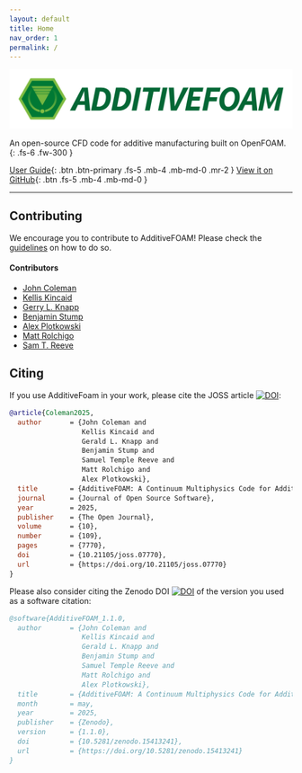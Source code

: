 ```yaml
---
layout: default
title: Home
nav_order: 1
permalink: /
---
```


<img src="https://raw.githubusercontent.com/ORNL-MDF/additivefoam-website-assets/main/images/AdditiveFOAM-wordmark.svg" alt="image" style="margin-left: 0px;">

An open-source CFD code for additive manufacturing built on OpenFOAM.
{: .fs-6 .fw-300 }

[User Guide](docs/index.html){: .btn .btn-primary .fs-5 .mb-4 .mb-md-0 .mr-2 }
[View it on GitHub][AdditiveFOAM repo]{: .btn .fs-5 .mb-4 .mb-md-0 }

---

## Contributing
We encourage you to contribute to AdditiveFOAM! Please check the [guidelines](https://github.com/ORNL/AdditiveFOAM/blob/main/CONTRIBUTING.md) on how to do so.

#### Contributors
- [John Coleman](https://www.ornl.gov/staff-profile/john-s-coleman)
- [Kellis Kincaid](https://www.ornl.gov/staff-profile/kellis-c-kincaid)
- [Gerry L. Knapp](https://www.ornl.gov/staff-profile/gerald-l-knapp)
- [Benjamin Stump](https://www.ornl.gov/staff-profile/benjamin-c-stump)
- [Alex Plotkowski](https://www.ornl.gov/staff-profile/alex-j-plotkowski)
- [Matt Rolchigo](https://www.ornl.gov/staff-profile/matt-rolchigo)
- [Sam T. Reeve](https://www.ornl.gov/staff-profile/samuel-t-reeve)


## Citing
If you use AdditiveFoam in your work, please cite the JOSS article [![DOI](https://joss.theoj.org/papers/10.21105/joss.07770/status.svg)](https://doi.org/10.21105/joss.07770):
```bibtex
@article{Coleman2025,
  author       = {John Coleman and
                  Kellis Kincaid and
                  Gerald L. Knapp and
                  Benjamin Stump and
                  Samuel Temple Reeve and
                  Matt Rolchigo and
                  Alex Plotkowski},
  title        = {AdditiveFOAM: A Continuum Multiphysics Code for Additive Manufacturing},
  journal      = {Journal of Open Source Software},
  year         = 2025,
  publisher    = {The Open Journal},
  volume       = {10},
  number       = {109},
  pages        = {7770},
  doi          = {10.21105/joss.07770},
  url          = {https://doi.org/10.21105/joss.07770}
}
```

Please also consider citing the Zenodo DOI [![DOI](https://zenodo.org/badge/DOI/10.5281/zenodo.15413241.svg)](https://doi.org/10.5281/zenodo.15413241) of the version you used as a software citation:
```bibtex
@software{AdditiveFOAM_1.1.0,
  author       = {John Coleman and
                  Kellis Kincaid and
                  Gerald L. Knapp and
                  Benjamin Stump and
                  Samuel Temple Reeve and
                  Matt Rolchigo and
                  Alex Plotkowski},
  title        = {AdditiveFOAM: A Continuum Multiphysics Code for Additive Manufacturing},
  month        = may,
  year         = 2025,
  publisher    = {Zenodo},
  version      = {1.1.0},
  doi          = {10.5281/zenodo.15413241},
  url          = {https://doi.org/10.5281/zenodo.15413241}
}
```

[AdditiveFOAM repo]: https://github.com/ORNL/AdditiveFOAM
